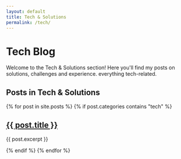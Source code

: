 ```yaml
---
layout: default
title: Tech & Solutions
permalink: /tech/
---
```


# Tech Blog

Welcome to the Tech & Solutions section! Here you'll find my posts on solutions, challenges and experience. everything tech-related.

## Posts in Tech & Solutions

{% for post in site.posts %}
  {% if post.categories contains "tech" %}
    <article>
      <h2><a href="{{ post.url }}">{{ post.title }}</a></h2>
      <p>{{ post.excerpt }}</p>
    </article>
  {% endif %}
{% endfor %}
